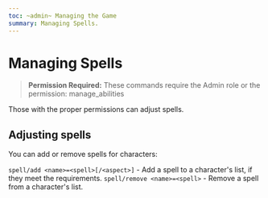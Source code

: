```yaml
---
toc: ~admin~ Managing the Game
summary: Managing Spells.
---
```

# Managing Spells
>**Permission Required:** These commands require the Admin role or the permission: manage\_abilities

Those with the proper permissions can adjust spells.

## Adjusting spells
You can add or remove spells for characters:

`spell/add <name>=<spell>[/<aspect>]` - Add a spell to a character's list, if they meet the requirements.
`spell/remove <name>=<spell>` - Remove a spell from a character's list.
